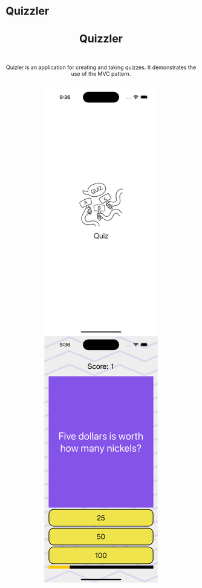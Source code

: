 # Quizzler
<div align="center">
  <h1><b>Quizzler</b></h1>
</div>
<br>
<p align="center">Quizler is an application for creating and taking quizzes. It demonstrates the use of the MVC pattern.</p>
<br>
<div align="center">
    <img src="https://github.com/nasoviva/Quizzler/blob/main/LaunchScreen.png" alt="Описание изображения" width="300"/>
    <img src="https://github.com/nasoviva/Quizzler/blob/main/Main.png" alt="Описание изображения" width="300"/>
</div>
